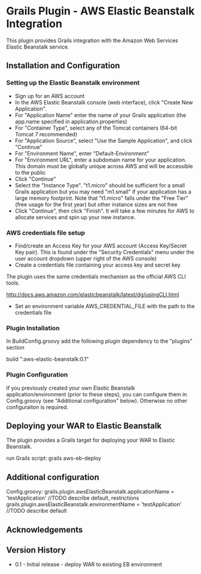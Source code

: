 # Grails Plugin - AWS Elastic Beanstalk Integration

This plugin provides Grails integration with the Amazon Web Services Elastic Beanstalk service.


## Installation and Configuration

### Setting up the Elastic Beanstalk environment
- Sign up for an AWS account
- In the AWS Elastic Beanstalk console (web interface), click "Create New Application".
- For "Application Name" enter the name of your Grails application (the app.name specified in application.properties)
- For "Container Type", select any of the Tomcat containers (64-bit Tomcat 7 recommended)
- For "Application Source", select "Use the Sample Application", and click "Continue"
- For "Environment Name", enter "Default-Environment"
- For "Environment URL", enter a subdomain name for your application. This domain must be globally unique across AWS and will be accessible to the public
- Click "Continue"
- Select the "Instance Type". "t1.micro" should be sufficient for a small Grails application but you may need "m1.small" if your application has a large memory footprint. Note that "t1.micro" falls under the "Free Tier" (free usage for the first year) but other instance sizes are not free
- Click "Continue", then click "Finish". It will take a few minutes for AWS to allocate services and spin up your new instance.

### AWS credentials file setup

- Find/create an Access Key for your AWS account (Access Key/Secret Key pair). This is found under the "Security Credentials" menu under the user account dropdown (upper right of the AWS console)
- Create a credentials file containing your access key and secret key

The plugin uses the same credentials mechanism as the official AWS CLI tools.

http://docs.aws.amazon.com/elasticbeanstalk/latest/dg/usingCLI.html

- Set an environment variable AWS_CREDENTIAL_FILE with the path to the credentials file

### Plugin Installation

In BuildConfig.groovy add the following plugin dependency to the "plugins" section

build ":aws-elastic-beanstalk:0.1"

### Plugin Configuration

If you previously created your own Elastic Beanstalk application/environment (prior to these steps), you can configure them in Config.groovy (see "Additional configuration" below). Otherwise no other configuraiton is required.

## Deploying your WAR to Elastic Beanstalk

The plugin provides a Grails target for deploying your WAR to Elastic Beanstalk.

run Grails script:
grails aws-eb-deploy

## Additional configuration

Config.groovy:
grails.plugin.awsElasticBeanstalk.applicationName = 'testApplication' //TODO describe default, restrictions
grails.plugin.awsElasticBeanstalk.environmentName = 'testApplication' //TODO describe default

## Acknowledgements

## Version History
* 0.1 - Initial release - deploy WAR to existing EB environment